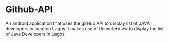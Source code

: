 # Github-API
An android application that uses the gitHub API to display list of JAVA developers in location Lagos
It makes use of RecyclerView to display the list of Java Developers in Lagos
